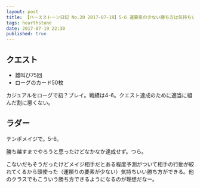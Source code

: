 ```yaml
---
layout: post
title: 【ハースストーン日記 No.20 2017-07-19】5-6 運要素の少ない勝ち方は気持ちいい
tags: hearthstone
date: 2017-07-19 22:30
published: true
---
```


## クエスト
* 雄叫び75回
* ローグのカード50枚

カジュアルをローグで初？プレイ。戦績は4-6。クエスト達成のために適当に組んだ割に悪くない。

## ラダー
テンポメイジで。5-6。

勝ち越すまでやろうと思ったけどなかなか達成せず。つら。

こないだもそうだったけどメイジ相手だとある程度予測がついて相手の行動が絞れてくるから頭使った（運頼りの要素が少ない）気持ちいい勝ち方ができる。他のクラスでもこういう勝ち方できるようになるのが理想だなー。